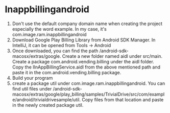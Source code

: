 # Inappbillingandroid

1. Don't use the default company domain name when creating the project especially the word example. In my case, it's com.image.ram.inappbillingandroid 
2. Download Google Play Billing Library from Android SDK Manager. In IntelliJ, it can be opened from Tools -> Android
3. Once downloaded, you can find the path /android-sdk-macosx/extras/google. Create a new folder named aidl under src/main. Create a package com.android.vending.billing under the aidl folder. Copy the IInAppBillingService.aidl from the above mentioned path and paste it in the com.android.vending.billing package.
4. Build your program
5. create a package util under com.image.ram.inappbillingandroid. You can find util files under /android-sdk-macosx/extras/google/play_billing/samples/TrivialDrive/src/com/example/android/trivialdrivesample/util. Copy files from that location and paste in the newly created package util.

